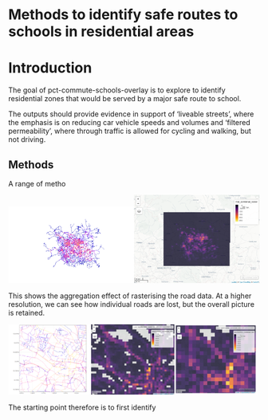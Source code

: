Methods to identify safe routes to schools in residential areas
================

<!-- README.md is generated from README.Rmd. Please edit that file -->

# Introduction

<!-- badges: start -->

<!-- badges: end -->

The goal of pct-commute-schools-overlay is to explore to identify
residential zones that would be served by a major safe route to school.

The outputs should provide evidence in support of ‘liveable streets’,
where the emphasis is on reducing car vehicle speeds and volumes and
‘filtered permeability’, where through traffic is allowed for cycling
and walking, but not driving.

## Methods

A range of
metho

<img src="combined rnet.png" width="50%" /><img src="combined rnet 1km raster.png" width="50%" />

This shows the aggregation effect of rasterising the road data. At a
higher resolution, we can see how individual roads are lost, but the
overall picture is
retained.

<img src="combined_rnet_leeds_centre.png" width="33%" /><img src="100m_clxm_leeds_centre.png" width="33%" /><img src="200m_clxm_leeds_centre.png" width="33%" />

The starting point therefore is to first identify
